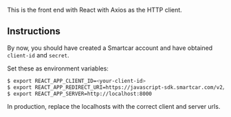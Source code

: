 This is the front end with React with Axios as the HTTP client.

## Instructions

By now, you should have created a Smartcar account and have obtained `client-id` and `secret`.

Set these as environment variables:
```bash
$ export REACT_APP_CLIENT_ID=<your-client-id>
$ export REACT_APP_REDIRECT_URI=https://javascript-sdk.smartcar.com/v2/redirect?app_origin=http://localhost:3000
$ export REACT_APP_SERVER=http://localhost:8000
```

In production, replace the localhosts with the correct client and server urls.
